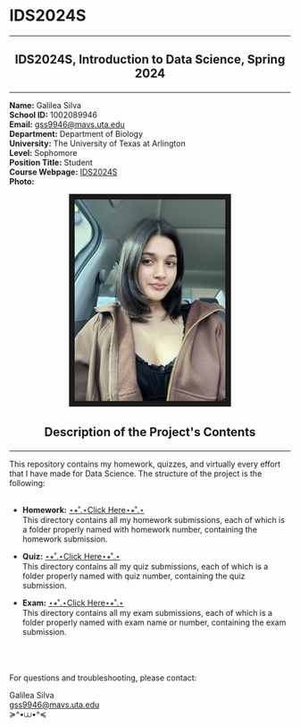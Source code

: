 #  IDS2024S
---
## <p align="center"> **IDS2024S, Introduction to Data Science, Spring 2024**   
---
**Name:** Galilea Silva  
**School ID:** 1002089946  
**Email:** gss9946@mavs.uta.edu  
**Department:** Department of Biology  
**University:** The University of Texas at Arlington  
**Level:** Sophomore  
**Position Title:** Student  
**Course Webpage:** [IDS2024S](www.cdslab.org/IDS2024S)  
**Photo:**  
<p align="center">
<img src="IMG_2796.jpeg" width="270" height="360" border="10" title="A photo of me ໒꒰ྀིっ˕ -｡꒱ྀི১"/>
</p>    


## <p align="center">  **Description of the Project's Contents**
</p> 

---

This repository contains my homework, quizzes, and virtually every effort that I have made for Data Science. The structure of the project is the following:  
</br>
- **Homework:**  [⋆⭒˚.⋆Click Here⋆⭒˚.⋆](https://github.com/galil34/IDS2024S/tree/176dd9e76d2c02659e6b1bb600cb579ea1773c3c/hw/1)  
This directory contains all my homework submissions, each of which is a folder properly named with homework number, containing the homework submission.

- **Quiz:** [⋆⭒˚.⋆Click Here⋆⭒˚.⋆](https://github.com/galil34/IDS2024S/tree/18c142ddf8702828966776b21bd6b26abb1b1e68/quiz/1)  
This directory contains all my quiz submissions, each of which is a folder properly named with quiz number, containing the quiz submission.  

- **Exam:**  [⋆⭒˚.⋆Click Here⋆⭒˚.⋆](https://github.com/galil34/IDS2024S/tree/289f621cf1f133283fbbdc67e4fb217c4404cd31/exam/1)  
This directory contains all my exam submissions, each of which is a folder properly named with exam name or number, containing the exam submission.  
</br>
</br>
</br>
For questions and troubleshooting, please contact:  

Galilea Silva     
gss9946@mavs.uta.edu  
≽^•⩊•^≼

